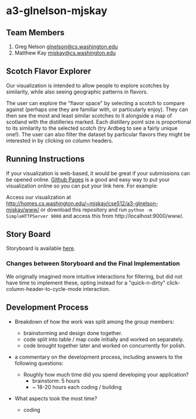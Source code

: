 a3-glnelson-mjskay
==================

## Team Members

1. Greg Nelson glnelson@cs.washington.edu
2. Matthew Kay mjskay@cs.washington.edu

## Scotch Flavor Explorer

Our visualization is intended to allow people to explore scotches by similarity, while also seeing geographic patterns in flavors. 

The user can explore the "flavor space" by selecting a scotch to compare against (perhaps one they are familiar with, or particularly enjoy). They can then see the
most and least similar scotches to it alongside a map of scotland with the distilleries marked. Each distillery point size is proportional to its similarity
to the selected scotch (try Ardbeg to see a fairly unique one!). The user can also filter the dataset by particular flavors they might be interested in
by clicking on column headers.  

## Running Instructions

If your visualization is web-based,  it would be great if your submissions can be opened online. [Github Pages](http://pages.github.com/) is a good and easy way to put your visualization online so you can put your link here.  For example:

Access our visualization at http://homes.cs.washington.edu/~mjskay/cse512/a3-glnelson-mjskay/www/ or download this repository and run `python -m SimpleHTTPServer 9000` and access this from http://localhost:9000/www/.

## Story Board

Storyboard is available [here](storyboard.pdf?raw=true).


### Changes between Storyboard and the Final Implementation

We originally imagined more intuitive interactions for filtering, but did not have time to implement these, opting instead for a "quick-n-dirty" click-column-header-to-cycle-mode interaction.

## Development Process

- Breakdown of how the work was split among the group members: 
  - brainstorming and design done together.
  - code split into table / map code initially and worked on separately.
  - code brought together later and worked on concurrently for polish.

- a commentary on the development process, including answers to the following questions:
  - Roughly how much time did you spend developing your application?
    - brainstorm: 5 hours
    - ~ 18-20 hours each coding / building
 
- What aspects took the most time?
    - coding
  
  
